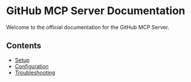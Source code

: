 # GitHub MCP Server Documentation

Welcome to the official documentation for the GitHub MCP Server.

## Contents
- [Setup](setup/)
- [Configuration](config/)
- [Troubleshooting](troubleshooting.md)
